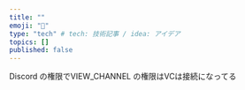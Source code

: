 ```yaml
---
title: ""
emoji: "🍣"
type: "tech" # tech: 技術記事 / idea: アイデア
topics: []
published: false
---
```


Discord の権限でVIEW_CHANNEL の権限はVCは接続になってる